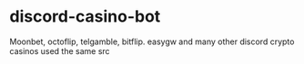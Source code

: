 # discord-casino-bot
Moonbet, octoflip, telgamble, bitflip. easygw and many other discord crypto casinos used the same src
